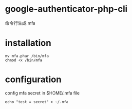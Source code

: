 # google-authenticator-php-cli
命令行生成 mfa

# installation
    mv mfa.phar /bin/mfa
    chmod +x /bin/mfa

# configuration
config mfa secret in $HOME/.mfa file

    echo "test = secret" > ~/.mfa
